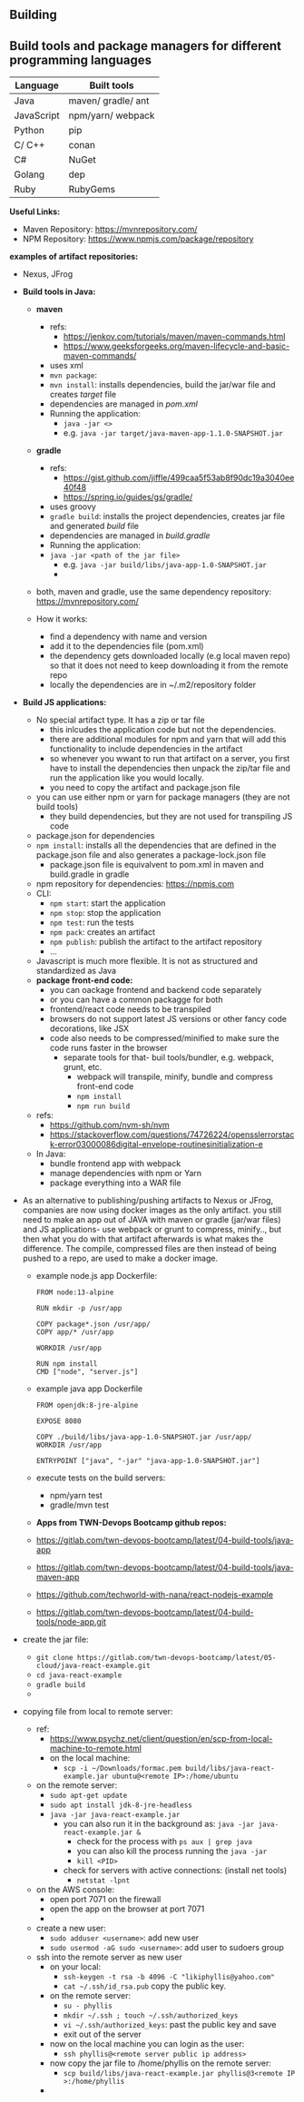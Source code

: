 ## Building

__Build tools and package managers for different programming languages__
-
| Language  | Built tools            |
|-----------|------------------------|
| Java      | maven/ gradle/ ant     |
| JavaScript| npm/yarn/ webpack      |
| Python    | pip                    |
| C/ C++    | conan                  |
| C#        | NuGet                  |
| Golang    | dep                    |
| Ruby      | RubyGems               |    

__Useful Links:__
- Maven Repository: https://mvnrepository.com/
- NPM Repository: https://www.npmjs.com/package/repository

__examples of artifact repositories:__
  - Nexus, JFrog
  
- __Build tools in Java:__
  - __maven__
    - refs:
      - https://jenkov.com/tutorials/maven/maven-commands.html
      - https://www.geeksforgeeks.org/maven-lifecycle-and-basic-maven-commands/
    - uses xml
    - `mvn package`:
    - `mvn install`: installs dependencies, build the jar/war file and creates *target* file
    - dependencies are managed in *pom.xml*
    - Running the application:
      - `java -jar <>`
      - e.g. `java -jar target/java-maven-app-1.1.0-SNAPSHOT.jar`
  - __gradle__ 
    - refs:
      - https://gist.github.com/jiffle/499caa5f53ab8f90dc19a3040ee40f48
      - https://spring.io/guides/gs/gradle/
    - uses groovy
    - `gradle build`: installs the project dependencies, creates jar file and generated *build* file
    - dependencies are managed in *build.gradle*
    - Running the application:
    - `java -jar <path of the jar file>`
      - e.g. `java -jar build/libs/java-app-1.0-SNAPSHOT.jar`
      - 
  - both, maven and gradle, use the same dependency repository: https://mvnrepository.com/
  
  - How it works:
    - find a dependency with name and version
    - add it to the dependencies file (pom.xml)
    - the dependency gets downloaded locally (e.g local maven repo) so that it does not need to keep downloading it from the remote repo
    - locally the dependencies are in ~/.m2/repository folder
- __Build JS applications:__
  - No special artifact type. It has a zip or tar file
    - this inlcudes the application code but not the dependencies.
    - there are additional modules for npm and yarn that will add this functionality to include dependencies in the artifact
    - so whenever you wwant to run that artifact on a server, you first have to install the dependencies then unpack the zip/tar file and run the application like you would locally.
    - you need to copy the artifact and package.json file
  - you can use either npm or yarn for package managers (they are not build tools)
    - they build dependencies, but they are not used for transpiling JS code
  - package.json for dependencies
  - `npm install`: installs all the dependencies that are defined in the package.json file and also generates a package-lock.json file
    - package.json file is equivalvent to pom.xml in maven and build.gradle in gradle
  - npm repository for dependencies: https://npmjs.com
  - CLI:
    - `npm start`: start the application
    - `npm stop`: stop the application
    - `npm test`: run the tests
    - `npm pack`: creates an artifact
    - `npm publish`: publish the artifact to the artifact repository
    - ...
  - Javascript is much more flexible. It is not as structured and standardized as Java
  - __package front-end code:__
    - you can oackage frontend and backend code separately
    - or you can have a common packagge for both
    - frontend/react code needs to be transpiled
    - browsers do not support latest JS versions or other fancy code decorations, like JSX
    - code also needs to be compressed/minified to make sure the code runs faster in the browser
      - separate tools for that- buil tools/bundler, e.g. webpack, grunt, etc.
        - webpack will transpile, minify, bundle and compress front-end code
        - `npm install` 
        - `npm run build`
  - refs:
    - https://github.com/nvm-sh/nvm
    - https://stackoverflow.com/questions/74726224/opensslerrorstack-error03000086digital-envelope-routinesinitialization-e
  - In Java:
    - bundle frontend app with webpack
    - manage dependencies with npm or Yarn
    - package everything into a WAR file
- As an alternative to publishing/pushing artifacts to Nexus or JFrog, companies are now using docker images as the only artifact. you still need to make an app out of JAVA with maven or gradle (jar/war files) and JS applications- use webpack or grunt to compress, minify.., but then what you do with that artifact afterwards is what makes the difference. The compile, compressed files are then instead of being pushed to a repo, are used to make a docker image.
  - example node.js app Dockerfile:
    ```
    FROM node:13-alpine

    RUN mkdir -p /usr/app

    COPY package*.json /usr/app/
    COPY app/* /usr/app

    WORKDIR /usr/app

    RUN npm install
    CMD ["node", "server.js"]
    ```
  - example java app Dockerfile
    ```
    FROM openjdk:8-jre-alpine

    EXPOSE 8080

    COPY ./build/libs/java-app-1.0-SNAPSHOT.jar /usr/app/
    WORKDIR /usr/app

    ENTRYPOINT ["java", "-jar" "java-app-1.0-SNAPSHOT.jar"]
    ```
  - execute tests on the build servers:
    - npm/yarn test
    - gradle/mvn test
  
  - __Apps from TWN-Devops Bootcamp github repos:__
  - https://gitlab.com/twn-devops-bootcamp/latest/04-build-tools/java-app
  - https://gitlab.com/twn-devops-bootcamp/latest/04-build-tools/java-maven-app
  - https://github.com/techworld-with-nana/react-nodejs-example
  - https://gitlab.com/twn-devops-bootcamp/latest/04-build-tools/node-app.git

- create the jar file: 
  - `git clone https://gitlab.com/twn-devops-bootcamp/latest/05-cloud/java-react-example.git`
  - `cd java-react-example`
  - `gradle build`
  - 
- copying file from local to remote server:
  - ref:
    - https://www.psychz.net/client/question/en/scp-from-local-machine-to-remote.html
    - on the local machine:
      - `scp -i ~/Downloads/formac.pem build/libs/java-react-example.jar ubuntu@<remote IP>:/home/ubuntu`
  - on the remote server:
    - `sudo apt-get update`
    - `sudo apt install jdk-8-jre-headless`
    - `java -jar java-react-example.jar`
      - you can also run it in the background as: `java -jar java-react-example.jar &` 
        - check for the process with `ps aux | grep java`
        - you can also kill the process running the `java -jar`
        - `kill <PID>`
      - check for servers with active connections: (install net tools)
        - `netstat -lpnt`
  - on the AWS console: 
    - open port 7071 on the firewall
    - open the app on the browser at port 7071 
    - 
  - create a new user:
    - `sudo adduser <username>`: add new user
    - `sudo usermod -aG sudo <username>`: add user to sudoers group
  - ssh into the remote server as new user
    - on your local:
      - `ssh-keygen -t rsa -b 4096 -C "likiphyllis@yahoo.com"`
      - `cat ~/.ssh/id_rsa.pub` copy the public key.
    - on the remote server:
      - `su - phyllis`
      - `mkdir ~/.ssh ; touch ~/.ssh/authorized_keys`
      - `vi ~/.ssh/authorized_keys`: past the public key and save
      - exit out of the server
    - now on the local machine you can login as the user:
      - `ssh phyllis@<remote server public ip address>`
    - now copy the jar file to /home/phyllis on the remote server:
      - `scp build/libs/java-react-example.jar phyllis@3<remote IP >:/home/phyllis`
    - 